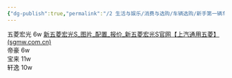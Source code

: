 ```yaml
---
{"dg-publish":true,"permalink":"/2 生活与娱乐/消费与选购/车辆选购/新手第一辆车/","title":"新手第一辆车"}
---
```



五菱宏光 6w [新五菱宏光S_图片_配置_报价_新五菱宏光S官网【上汽通用五菱】 (sgmw.com.cn)](https://www.sgmw.com.cn/xinhongguang_s.html)  
帝豪 6w  
宝来 11w  
轩逸 10w